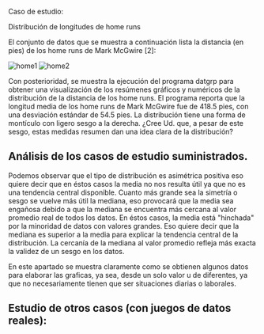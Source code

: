 Caso de estudio:

Distribución de longitudes de home runs

El conjunto de datos que se muestra a continuación lista la distancia (en pies) de los home
runs de Mark McGwire [2]:

<img src="https://ujurado.github.io/wikiprobabilidad/assets/images/home1.JPG" alt="home1">

<img src="https://ujurado.github.io/wikiprobabilidad/assets/images/home2.JPG" alt="home2">

Con posterioridad, se muestra la ejecución del programa datgrp para obtener una
visualización de los resúmenes gráficos y numéricos de la distribución de la distancia de los
home runs. El programa reporta que la longitud media de los home runs de Mark McGwire
fue de 418.5 pies, con una desviación estándar de 54.5 pies. La distribución tiene una forma
de montículo con ligero sesgo a la derecha. ¿Cree Ud. que, a pesar de este sesgo, estas
medidas resumen dan una idea clara de la distribución?
## Análisis de los casos de  estudio suministrados.
Podemos observar que el tipo de distribución es asimétrica positiva eso quiere decir que en éstos casos la media no nos resulta útil ya que no es una tendencia central disponible. Cuanto más grande sea la simetría o sesgo se vuelve más útil la mediana, eso provocará que la media sea engañosa debido a que la mediana se encuentra más cercana al valor promedio real de todos los datos.
En éstos casos, la media está "hinchada" por la minoridad de datos con valores grandes. Eso quiere decir que la mediana es superior a la media para explicar la tendencia central de la distribución.
La cercanía de la mediana al valor promedio refleja más exacta la validez de un sesgo en los datos.

En este apartado se muestra claramente como se obtienen algunos datos para elaborar las graficas, ya sea, desde un solo valor u de diferentes, ya que no necesariamente tienen que ser situaciones diarias o laborales.

## Estudio de otros casos (con juegos de datos reales):
